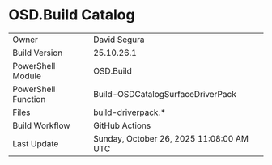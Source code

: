 ﻿# OSD.Build Catalog

| | |
|-|-|
| Owner | David Segura |
| Build Version | 25.10.26.1 |
| PowerShell Module | OSD.Build |
| PowerShell Function | Build-OSDCatalogSurfaceDriverPack |
| Files | build-driverpack.* |
| Build Workflow | GitHub Actions |
| Last Update | Sunday, October 26, 2025 11:08:00 AM UTC |
